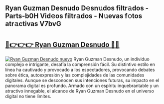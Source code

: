 ## Ryan Guzman Desnudo D𝚎sn𝚞dos filtr𝚊dos - Parts-b0H Vid𝚎os filtr𝚊dos - N𝚞evas f𝚘tos atr𝚊ctivas V7bvG

# <h2><a href="http://mb0ofo.tromn.icu/?c=Ryan+Guzman+Desnudo">🔗👉👉👉 Ryan Guzman Desnudo 🔗🔗</a></h2>

[![Ryan Guzman Desnudo nuevo](https://i.imgur.com/pEAQMta.gif)](http://mb0ofo.tromn.icu/?c=Ryan+Guzman+Desnudo)
Ryan Guzman Desnudo, un individuo complejo e intrigante, desafía la comprensión fácil. Su distintivo estilo en línea ha cautivado y provocado a los espectadores, provocando debates sobre ética, autoexpresión y las complejidades de las comunidades digitales. Aunque se desconocen sus intenciones futuras, su impacto en el panorama digital es profundo. Armado con un espíritu inquebrantable y un atractivo innegable, el alcance de Ryan Guzman Desnudo en el universo digital no tiene límites.
